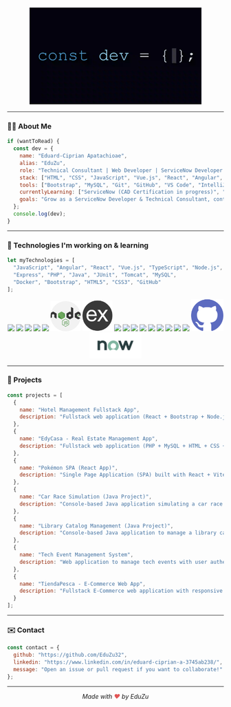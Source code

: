 <p align="center">
  <img src="const_dev_final.gif" alt="Dev GIF" width="400"/>
</p>

---

### 👨‍💻 About Me

```js
if (wantToRead) {
  const dev = {
    name: "Eduard-Ciprian Apatachioae",
    alias: "EduZu",
    role: "Technical Consultant | Web Developer | ServiceNow Developer in training",
    stack: ["HTML", "CSS", "JavaScript", "Vue.js", "React", "Angular", "Node.js", "PHP", "Java"],
    tools: ["Bootstrap", "MySQL", "Git", "GitHub", "VS Code", "IntelliJ"],
    currentlyLearning: ["ServiceNow (CAD Certification in progress)", "WordPress", "Low Code platforms"],
    goals: "Grow as a ServiceNow Developer & Technical Consultant, contribute to international projects, and keep learning 🚀"
  };
  console.log(dev);
}
```

---

### 🧐 Technologies I'm working on & learning

```js
let myTechnologies = [
  "JavaScript", "Angular", "React", "Vue.js", "TypeScript", "Node.js",
  "Express", "PHP", "Java", "JUnit", "Tomcat", "MySQL",
  "Docker", "Bootstrap", "HTML5", "CSS3", "GitHub"
];
```

<p align="center">
  <img src="https://cdn.jsdelivr.net/gh/devicons/devicon/icons/javascript/javascript-original.svg" width="70"/>
  <img src="https://cdn.jsdelivr.net/gh/devicons/devicon/icons/angularjs/angularjs-original.svg" width="70"/>
  <img src="https://cdn.jsdelivr.net/gh/devicons/devicon/icons/react/react-original.svg" width="70"/>
  <img src="https://cdn.jsdelivr.net/gh/devicons/devicon/icons/vuejs/vuejs-original.svg" width="70"/>
  <img src="https://cdn.jsdelivr.net/gh/devicons/devicon/icons/typescript/typescript-original.svg" width="70"/>
  <img src="assets/NodeJs.png" width="70"/>
  <img src="assets/Express.png" width="70"/>
  <img src="https://cdn.jsdelivr.net/gh/devicons/devicon/icons/php/php-original.svg" width="70"/>
  <img src="https://cdn.jsdelivr.net/gh/devicons/devicon/icons/java/java-original.svg" width="70"/>
  <img src="https://cdn.jsdelivr.net/gh/devicons/devicon/icons/junit/junit-plain.svg" width="70"/>
  <img src="https://cdn.jsdelivr.net/gh/devicons/devicon/icons/tomcat/tomcat-original.svg" width="70"/>
  <img src="https://cdn.jsdelivr.net/gh/devicons/devicon/icons/mysql/mysql-original.svg" width="70"/>
  <img src="https://cdn.jsdelivr.net/gh/devicons/devicon/icons/docker/docker-original.svg" width="70"/>
  <img src="https://cdn.jsdelivr.net/gh/devicons/devicon/icons/bootstrap/bootstrap-original.svg" width="70"/>
  <img src="https://cdn.jsdelivr.net/gh/devicons/devicon/icons/html5/html5-original.svg" width="70"/>
  <img src="https://cdn.jsdelivr.net/gh/devicons/devicon/icons/css3/css3-original.svg" width="70"/>
  <img src="assets/GitHub.png" width="75"/>
  <img src="assets/ServiceNow.png" width=120"/>
</p>



---

### 📂 Projects
```js
const projects = [
  {
    name: "Hotel Management Fullstack App",
    description: "Fullstack web application (React + Bootstrap + Node.js + Express + MySQL). Features REST API, JWT authentication, role-based access control, hotel operations management. [View project](https://github.com/EduZu32/hotel-management-fullstack-app)"
  },
  {
    name: "EdyCasa - Real Estate Management App",
    description: "Fullstack web application (PHP + MySQL + HTML + CSS + JS). Features user roles (Admin, Seller, Buyer), property management (CRUD), authentication, and responsive UI. [View project](https://github.com/EduZu32/edycasa-real-estate-app)"
  },
  {
    name: "Pokémon SPA (React App)",
    description: "Single Page Application (SPA) built with React + Vite + Context API. Features API integration with PokeAPI, dynamic UI, state management for favorites, and responsive design. [View project](https://github.com/EduZu32/poke-spa)"
  },
  {
    name: "Car Race Simulation (Java Project)",
    description: "Console-based Java application simulating a car race. Features object-oriented design with classes for Cars and Race management. Includes race logic, car properties, and simple simulation flow. Built using pure Java (OOP) principles. [View project](https://github.com/Eduzu32/car-race-java)"
  },
  {
    name: "Library Catalog Management (Java Project)",
    description: "Console-based Java application to manage a library catalog. Implements object-oriented design with classes for catalog types, exception handling, and controller logic. Features book management (add, remove, list), catalog type differentiation, and custom exception handling. Built using pure Java (OOP). [View project](https://github.com/Eduzu32/java-library-catalog)"
  },
  {
    name: "Tech Event Management System",
    description: "Web application to manage tech events with user authentication (file-based), event CRUD with MySQL, responsive UI using Bootstrap, and error logging system. Built with PHP and Vanilla JS. [View project](https://github.com/EduZu32/tech-event)"
  },
  {
    name: "TiendaPesca - E-Commerce Web App",
    description: "Fullstack E-Commerce web application with responsive product catalog, shopping cart functionality, and REST API (Node.js + Express + MySQL). Features JWT-based authentication, Swagger API docs, and modern UI with Vanilla JS. [View project](https://github.com/EduZu32/TiendaPesca)"
  }
];


```

---

### ✉️ Contact
```js
const contact = {
  github: "https://github.com/EduZu32",
  linkedin: "https://www.linkedin.com/in/eduard-ciprian-a-3745ab238/",
  message: "Open an issue or pull request if you want to collaborate!"
};

```

---

<p align="center">
  <em>Made with <span style="color: #e25555;">♥</span> by EduZu</em>
</p>








